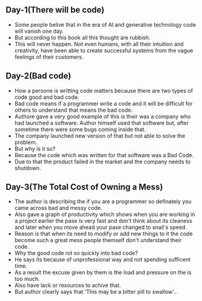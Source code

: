 ## Day-1(There will be code)
- Some people belive that in the era of AI and generative technology code will vanish one day.
- But according to this book all this thought are rubbish.
- This will never happen. Not even humans, with all their intuition and creativity,
have been able to create successful systems from the vague feelings of their customers.

## Day-2(Bad code)
- How a persone is writting code matters because there are two types of code good and bad code.
- Bad code means if a programmer write a code and it will be difficult for others to understand that means the bad code.
- Authore gave a very good example of this is their was a company who had launched a software. Author himself used that software but, after sometime there were some bugs coming inside that.
- The company launched new version of that but not able to solve the problem.
- But why is it so?
- Because the code which was written for that software was a Bad Code.
- Due to that the product failed in the market and the company needs to shutdown.

## Day-3(The Total Cost of Owning a Mess)
- The author is describing the if you are a programmer so definately you came across bad and messy code.
- Also gave a graph of productivity which shows when you are working in a project earlier the pase is very fast and don't think about its cleaness and later when you move ahead your pase changed to snail's speed.
- Reason is that when its need to modify or add new things to it the code become such a great mess people themself don't understand their code.
- Why the good code rot so quickly into bad code?
- He says its because of unprofessional way and not spending sufficent time.
- As a result the excuse given by them is the load and pressure on the is too much.
- Also have lack or resources to achive that.
- But author clearly says that 'This may be a bitter pill to swallow'..


